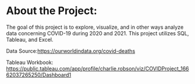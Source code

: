 # About the Project:

The goal of this project is to explore, visualize, and in other ways analyze data concerning COVID-19 during 2020 and 2021.  This project utilizes SQL, Tableau, and Excel.

Data Source:https://ourworldindata.org/covid-deaths

Tableau Workbook: https://public.tableau.com/app/profile/charlie.robson/viz/COVIDProject_16662037265250/Dashboard1
